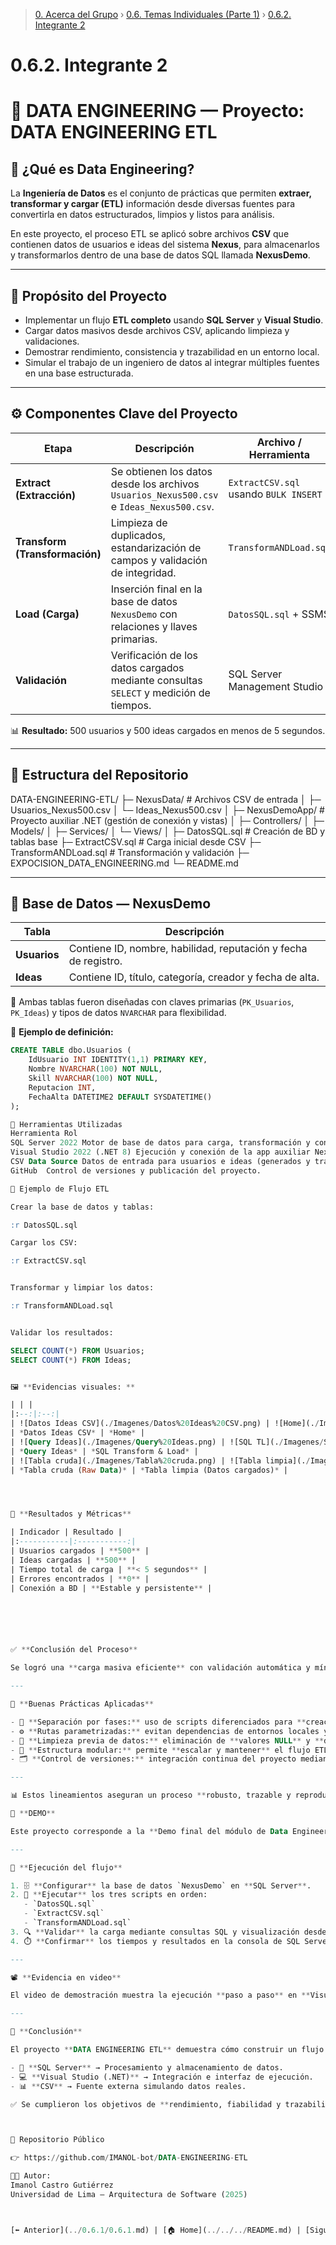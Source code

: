 > [0. Acerca del Grupo](../../0.md) › [0.6. Temas Individuales (Parte 1)](../0.6.md) › [0.6.2. Integrante 2](0.6.2.md)

# 0.6.2. Integrante 2
# 🧠 DATA ENGINEERING — Proyecto: DATA ENGINEERING ETL  

## 📘 ¿Qué es Data Engineering?
La **Ingeniería de Datos** es el conjunto de prácticas que permiten **extraer, transformar y cargar (ETL)** información desde diversas fuentes para convertirla en datos estructurados, limpios y listos para análisis.  

En este proyecto, el proceso ETL se aplicó sobre archivos **CSV** que contienen datos de usuarios e ideas del sistema **Nexus**, para almacenarlos y transformarlos dentro de una base de datos SQL llamada **NexusDemo**.

---

## 🎯 Propósito del Proyecto
- Implementar un flujo **ETL completo** usando **SQL Server** y **Visual Studio**.  
- Cargar datos masivos desde archivos CSV, aplicando limpieza y validaciones.  
- Demostrar rendimiento, consistencia y trazabilidad en un entorno local.  
- Simular el trabajo de un ingeniero de datos al integrar múltiples fuentes en una base estructurada.  

---

## ⚙️ Componentes Clave del Proyecto

| Etapa | Descripción | Archivo / Herramienta |
|--------|--------------|-----------------------|
| **Extract (Extracción)** | Se obtienen los datos desde los archivos `Usuarios_Nexus500.csv` e `Ideas_Nexus500.csv`. | `ExtractCSV.sql` usando `BULK INSERT` |
| **Transform (Transformación)** | Limpieza de duplicados, estandarización de campos y validación de integridad. | `TransformANDLoad.sql` |
| **Load (Carga)** | Inserción final en la base de datos `NexusDemo` con relaciones y llaves primarias. | `DatosSQL.sql` + SSMS |
| **Validación** | Verificación de los datos cargados mediante consultas `SELECT` y medición de tiempos. | SQL Server Management Studio |

📊 **Resultado:** 500 usuarios y 500 ideas cargados en menos de 5 segundos.

---

## 🧩 Estructura del Repositorio

DATA-ENGINEERING-ETL/
├─ NexusData/ # Archivos CSV de entrada
│ ├─ Usuarios_Nexus500.csv
│ └─ Ideas_Nexus500.csv
│
├─ NexusDemoApp/ # Proyecto auxiliar .NET (gestión de conexión y vistas)
│ ├─ Controllers/
│ ├─ Models/
│ ├─ Services/
│ └─ Views/
│
├─ DatosSQL.sql # Creación de BD y tablas base
├─ ExtractCSV.sql # Carga inicial desde CSV
├─ TransformANDLoad.sql # Transformación y validación
├─ EXPOCISION_DATA_ENGINEERING.md
└─ README.md


---

## 🧠 Base de Datos — NexusDemo

| Tabla | Descripción |
|--------|--------------|
| **Usuarios** | Contiene ID, nombre, habilidad, reputación y fecha de registro. |
| **Ideas** | Contiene ID, título, categoría, creador y fecha de alta. |

🔹 Ambas tablas fueron diseñadas con claves primarias (`PK_Usuarios`, `PK_Ideas`) y tipos de datos `NVARCHAR` para flexibilidad.  

📄 **Ejemplo de definición:**
```sql
CREATE TABLE dbo.Usuarios (
    IdUsuario INT IDENTITY(1,1) PRIMARY KEY,
    Nombre NVARCHAR(100) NOT NULL,
    Skill NVARCHAR(100) NOT NULL,
    Reputacion INT,
    FechaAlta DATETIME2 DEFAULT SYSDATETIME()
);

🧰 Herramientas Utilizadas
Herramienta	Rol
SQL Server 2022	Motor de base de datos para carga, transformación y consultas.
Visual Studio 2022 (.NET 8)	Ejecución y conexión de la app auxiliar NexusDemoApp.
CSV Data Source	Datos de entrada para usuarios e ideas (generados y transformados).
GitHub	Control de versiones y publicación del proyecto.

🧪 Ejemplo de Flujo ETL

Crear la base de datos y tablas:

:r DatosSQL.sql

Cargar los CSV:

:r ExtractCSV.sql


Transformar y limpiar los datos:

:r TransformANDLoad.sql


Validar los resultados:

SELECT COUNT(*) FROM Usuarios;
SELECT COUNT(*) FROM Ideas;


🖼️ **Evidencias visuales: **

| | |
|:--:|:--:|
| ![Datos Ideas CSV](./Imagenes/Datos%20Ideas%20CSV.png) | ![Home](./Imagenes/Home.png) |
| *Datos Ideas CSV* | *Home* |
| ![Query Ideas](./Imagenes/Query%20Ideas.png) | ![SQL TL](./Imagenes/Sql%20TL.png) |
| *Query Ideas* | *SQL Transform & Load* |
| ![Tabla cruda](./Imagenes/Tabla%20cruda.png) | ![Tabla limpia](./Imagenes/Tabla%20limpia.png) |
| *Tabla cruda (Raw Data)* | *Tabla limpia (Datos cargados)* |




🧾 **Resultados y Métricas**

| Indicador | Resultado |
|:-----------|:-----------:|
| Usuarios cargados | **500** |
| Ideas cargadas | **500** |
| Tiempo total de carga | **< 5 segundos** |
| Errores encontrados | **0** |
| Conexión a BD | **Estable y persistente** |






✅ **Conclusión del Proceso**

Se logró una **carga masiva eficiente** con validación automática y mínima intervención manual.

---

🧱 **Buenas Prácticas Aplicadas**

- 🧩 **Separación por fases:** uso de scripts diferenciados para **creación**, **extracción** y **transformación**.
- ⚙️ **Rutas parametrizadas:** evitan dependencias de entornos locales y facilitan la portabilidad.
- 🧼 **Limpieza previa de datos:** eliminación de **valores NULL** y **duplicados** antes de la carga final.
- 🧠 **Estructura modular:** permite **escalar y mantener** el flujo ETL de forma sencilla.
- 🗂️ **Control de versiones:** integración continua del proyecto mediante **GitHub**.

---

📊 Estos lineamientos aseguran un proceso **robusto, trazable y reproducible**, cumpliendo con los estándares de **Data Engineering profesional**.

🧩 **DEMO**

Este proyecto corresponde a la **Demo final del módulo de Data Engineering**, y presenta el **funcionamiento completo del proceso ETL** implementado en entorno local.

---

🚀 **Ejecución del flujo**

1. 🗄️ **Configurar** la base de datos `NexusDemo` en **SQL Server**.  
2. 💾 **Ejecutar** los tres scripts en orden:  
   - `DatosSQL.sql`  
   - `ExtractCSV.sql`  
   - `TransformANDLoad.sql`
3. 🔍 **Validar** la carga mediante consultas SQL y visualización desde la app **.NET**.  
4. ⏱️ **Confirmar** los tiempos y resultados en la consola de SQL Server.  

---

📽️ **Evidencia en video**

El video de demostración muestra la ejecución **paso a paso** en **Visual Studio** y **SSMS**, verificando la correcta integración entre los componentes.

---

🙌 **Conclusión**

El proyecto **DATA ENGINEERING ETL** demuestra cómo construir un flujo **ETL funcional y modular** usando herramientas accesibles:

- 🧠 **SQL Server** → Procesamiento y almacenamiento de datos.  
- 💻 **Visual Studio (.NET)** → Integración e interfaz de ejecución.  
- 📊 **CSV** → Fuente externa simulando datos reales.

✅ Se cumplieron los objetivos de **rendimiento, fiabilidad y trazabilidad**, consolidando una base sólida para futuras **capas analíticas o dashboards de BI**.



🔗 Repositorio Público

👉 https://github.com/IMANOL-bot/DATA-ENGINEERING-ETL

👨‍💻 Autor:
Imanol Castro Gutiérrez
Universidad de Lima — Arquitectura de Software (2025)



[⬅️ Anterior](../0.6.1/0.6.1.md) | [🏠 Home](../../../README.md) | [Siguiente ➡️](../0.6.3/0.6.3.md)